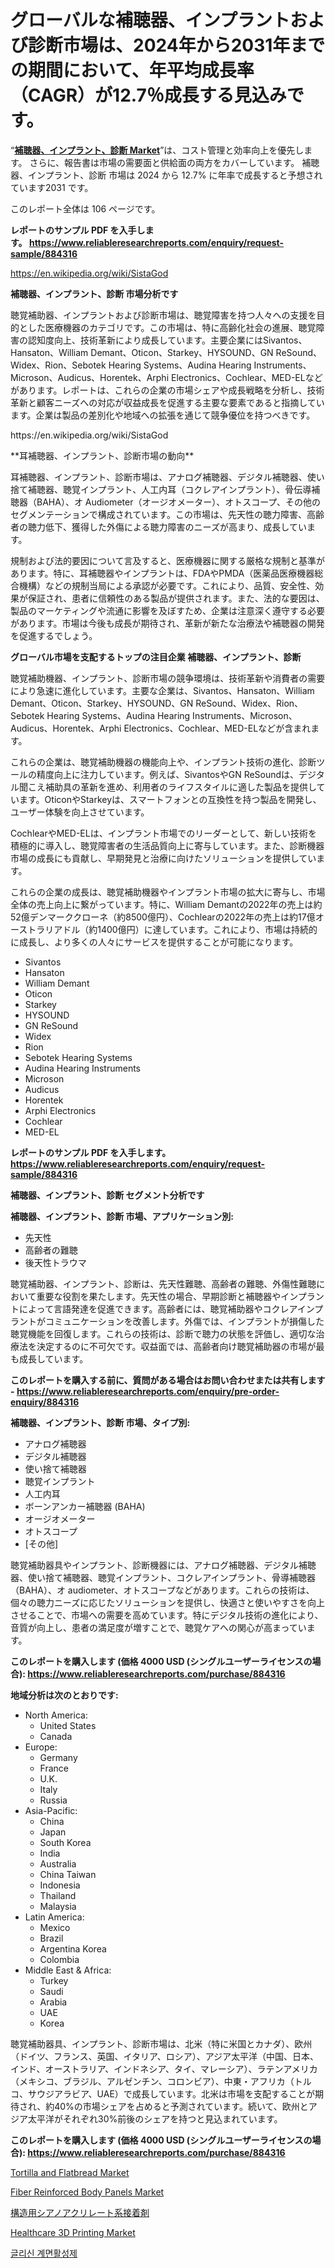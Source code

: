 <p><h1>グローバルな補聴器、インプラントおよび診断市場は、2024年から2031年までの期間において、年平均成長率（CAGR）が12.7％成長する見込みです。</h1></p><p>&ldquo;<strong><a href="https://www.reliableresearchreports.com/hearing-aids-implants-and-diagnostic-r884316">補聴器、インプラント、診断 Market</a></strong>&rdquo;は、コスト管理と効率向上を優先します。 さらに、報告書は市場の需要面と供給面の両方をカバーしています。 補聴器、インプラント、診断 市場は 2024 から 12.7% に年率で成長すると予想されています2031 です。</p>
<p>このレポート全体は 106 ページです。</p>
<p><strong>レポートのサンプル PDF を入手します。&nbsp;<a href="https://www.reliableresearchreports.com/enquiry/request-sample/884316">https://www.reliableresearchreports.com/enquiry/request-sample/884316</a></strong></p>
<p><a href="https://en.wikipedia.org/wiki/SistaGod">https://en.wikipedia.org/wiki/SistaGod</a></p>
<p><strong>補聴器、インプラント、診断 市場分析です</strong></p>
<p><p>聴覚補助器、インプラントおよび診断市場は、聴覚障害を持つ人々への支援を目的とした医療機器のカテゴリです。この市場は、特に高齢化社会の進展、聴覚障害の認知度向上、技術革新により成長しています。主要企業にはSivantos、Hansaton、William Demant、Oticon、Starkey、HYSOUND、GN ReSound、Widex、Rion、Sebotek Hearing Systems、Audina Hearing Instruments、Microson、Audicus、Horentek、Arphi Electronics、Cochlear、MED-ELなどがあります。レポートは、これらの企業の市場シェアや成長戦略を分析し、技術革新と顧客ニーズへの対応が収益成長を促進する主要な要素であると指摘しています。企業は製品の差別化や地域への拡張を通じて競争優位を持つべきです。</p></p>
<p>https://en.wikipedia.org/wiki/SistaGod</p>
<p><p>**耳補聴器、インプラント、診断市場の動向**</p><p>耳補聴器、インプラント、診断市場は、アナログ補聴器、デジタル補聴器、使い捨て補聴器、聴覚インプラント、人工内耳（コクレアインプラント）、骨伝導補聴器（BAHA）、オ Audiometer（オージオメーター）、オトスコープ、その他のセグメンテーションで構成されています。この市場は、先天性の聴力障害、高齢者の聴力低下、獲得した外傷による聴力障害のニーズが高まり、成長しています。</p><p>規制および法的要因について言及すると、医療機器に関する厳格な規制と基準があります。特に、耳補聴器やインプラントは、FDAやPMDA（医薬品医療機器総合機構）などの規制当局による承認が必要です。これにより、品質、安全性、効果が保証され、患者に信頼性のある製品が提供されます。また、法的な要因は、製品のマーケティングや流通に影響を及ぼすため、企業は注意深く遵守する必要があります。市場は今後も成長が期待され、革新が新たな治療法や補聴器の開発を促進するでしょう。</p></p>
<p><strong>グローバル市場を支配するトップの注目企業 補聴器、インプラント、診断</strong></p>
<p><p>聴覚補助機器、インプラント、診断市場の競争環境は、技術革新や消費者の需要により急速に進化しています。主要な企業は、Sivantos、Hansaton、William Demant、Oticon、Starkey、HYSOUND、GN ReSound、Widex、Rion、Sebotek Hearing Systems、Audina Hearing Instruments、Microson、Audicus、Horentek、Arphi Electronics、Cochlear、MED-ELなどが含まれます。</p><p>これらの企業は、聴覚補助機器の機能向上や、インプラント技術の進化、診断ツールの精度向上に注力しています。例えば、SivantosやGN ReSoundは、デジタル聞こえ補助具の革新を進め、利用者のライフスタイルに適した製品を提供しています。OticonやStarkeyは、スマートフォンとの互換性を持つ製品を開発し、ユーザー体験を向上させています。</p><p>CochlearやMED-ELは、インプラント市場でのリーダーとして、新しい技術を積極的に導入し、聴覚障害者の生活品質向上に寄与しています。また、診断機器市場の成長にも貢献し、早期発見と治療に向けたソリューションを提供しています。</p><p>これらの企業の成長は、聴覚補助機器やインプラント市場の拡大に寄与し、市場全体の売上向上に繋がっています。特に、William Demantの2022年の売上は約52億デンマーククローネ（約8500億円）、Cochlearの2022年の売上は約17億オーストラリアドル（約1400億円）に達しています。これにより、市場は持続的に成長し、より多くの人々にサービスを提供することが可能になります。</p></p>
<p><ul><li>Sivantos</li><li>Hansaton</li><li>William Demant</li><li>Oticon</li><li>Starkey</li><li>HYSOUND</li><li>GN ReSound</li><li>Widex</li><li>Rion</li><li>Sebotek Hearing Systems</li><li>Audina Hearing Instruments</li><li>Microson</li><li>Audicus</li><li>Horentek</li><li>Arphi Electronics</li><li>Cochlear</li><li>MED-EL</li></ul></p>
<p><strong>レポートのサンプル PDF を入手します。 <a href="https://www.reliableresearchreports.com/enquiry/request-sample/884316">https://www.reliableresearchreports.com/enquiry/request-sample/884316</a></strong></p>
<p><strong>補聴器、インプラント、診断 セグメント分析です</strong></p>
<p><strong>補聴器、インプラント、診断 市場、アプリケーション別:</strong></p>
<p><ul><li>先天性</li><li>高齢者の難聴</li><li>後天性トラウマ</li></ul></p>
<p><p>聴覚補助器、インプラント、診断は、先天性難聴、高齢者の難聴、外傷性難聴において重要な役割を果たします。先天性の場合、早期診断と補聴器やインプラントによって言語発達を促進できます。高齢者には、聴覚補助器やコクレアインプラントがコミュニケーションを改善します。外傷では、インプラントが損傷した聴覚機能を回復します。これらの技術は、診断で聴力の状態を評価し、適切な治療法を決定するのに不可欠です。収益面では、高齢者向け聴覚補助器の市場が最も成長しています。</p></p>
<p><strong>このレポートを購入する前に、質問がある場合はお問い合わせまたは共有します - <a href="https://www.reliableresearchreports.com/enquiry/pre-order-enquiry/884316">https://www.reliableresearchreports.com/enquiry/pre-order-enquiry/884316</a></strong></p>
<p><strong>補聴器、インプラント、診断 市場、タイプ別:</strong></p>
<p><ul><li>アナログ補聴器</li><li>デジタル補聴器</li><li>使い捨て補聴器</li><li>聴覚インプラント</li><li>人工内耳</li><li>ボーンアンカー補聴器 (BAHA)</li><li>オージオメーター</li><li>オトスコープ</li><li>[その他]</li></ul></p>
<p><p>聴覚補助器具やインプラント、診断機器には、アナログ補聴器、デジタル補聴器、使い捨て補聴器、聴覚インプラント、コクレアインプラント、骨導補聴器（BAHA）、オ audiometer、オトスコープなどがあります。これらの技術は、個々の聴力ニーズに応じたソリューションを提供し、快適さと使いやすさを向上させることで、市場への需要を高めています。特にデジタル技術の進化により、音質が向上し、患者の満足度が増すことで、聴覚ケアへの関心が高まっています。</p></p>
<p><strong>このレポートを購入します (価格 4000 USD (シングルユーザーライセンスの場合): <a href="https://www.reliableresearchreports.com/purchase/884316">https://www.reliableresearchreports.com/purchase/884316</a></strong></p>
<p><strong>地域分析は次のとおりです:</strong></p>
<p><ul>
    <li>
        North America:
        <ul>
            <li>United States</li>
            <li>Canada</li>
        </ul>
    </li>
    <li>
        Europe:
        <ul>
            <li>Germany</li>
            <li>France</li>
            <li>U.K.</li>
            <li>Italy</li>
            <li>Russia</li>
        </ul>
    </li>
    <li>
        Asia-Pacific:
        <ul>
            <li>China</li>
            <li>Japan</li>
            <li>South Korea</li>
            <li>India</li>
            <li>Australia</li>
            <li>China Taiwan</li>
            <li>Indonesia</li>
            <li>Thailand</li>
            <li>Malaysia</li>
        </ul>
    </li>
    <li>
        Latin America:
        <ul>
            <li>Mexico</li>
            <li>Brazil</li>
            <li>Argentina Korea</li>
            <li>Colombia</li>
        </ul>
    </li>
    <li>
        Middle East & Africa:
        <ul>
            <li>Turkey</li>
            <li>Saudi</li>
            <li>Arabia</li>
            <li>UAE</li>
            <li>Korea</li>
        </ul>
    </li>
    </ul></p>
<p><p>聴覚補助器具、インプラント、診断市場は、北米（特に米国とカナダ）、欧州（ドイツ、フランス、英国、イタリア、ロシア）、アジア太平洋（中国、日本、インド、オーストラリア、インドネシア、タイ、マレーシア）、ラテンアメリカ（メキシコ、ブラジル、アルゼンチン、コロンビア）、中東・アフリカ（トルコ、サウジアラビア、UAE）で成長しています。北米は市場を支配することが期待され、約40%の市場シェアを占めると予測されています。続いて、欧州とアジア太平洋がそれぞれ30%前後のシェアを持つと見込まれています。</p></p>
<p><strong>このレポートを購入します (価格 4000 USD (シングルユーザーライセンスの場合): <a href="https://www.reliableresearchreports.com/purchase/884316">https://www.reliableresearchreports.com/purchase/884316</a></strong></p>
<p><p><a href="https://medium.com/@bosdendes/tortilla-and-flatbread-market-market-segmentation-geographical-regions-and-market-forcast-till-e4c35188b74d">Tortilla and Flatbread Market</a></p><p><a href="https://issuu.com/reportprime-2/docs/fiber-reinforced-body-panels-market_148888b7b83f72">Fiber Reinforced Body Panels Market</a></p><p><a href="https://github.com/mohamedbakry57/Market-Research-Report-List-6/blob/main/996001887469.md">構造用シアノアクリレート系接着剤</a></p><p><a href="https://www.linkedin.com/pulse/healthcare-3d-printing-market-global-insights-sales-trends-sdotc?trackingId=8rTPgBKETdWdQfKK8aDX7A%3D%3D">Healthcare 3D Printing Market</a></p><p><a href="https://github.com/laholand/Market-Research-Report-List-6/blob/main/3557613108415.md">글리신 계면활성제</a></p></p>
